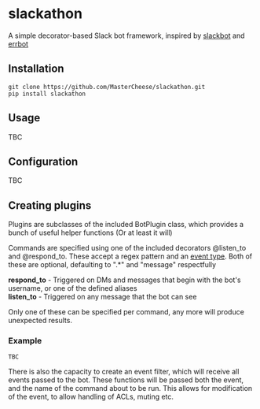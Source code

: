 # slackathon
A simple decorator-based Slack bot framework, inspired by [slackbot](https://github.com/lins05/slackbot) and [errbot](https://github.com/errbotio/errbot)

## Installation

    git clone https://github.com/MasterCheese/slackathon.git
    pip install slackathon
  
## Usage

TBC

## Configuration

TBC

## Creating plugins
Plugins are subclasses of the included BotPlugin class, which provides a bunch of useful helper functions (Or at least it will)

Commands are specified using one of the included decorators @listen_to and @respond_to. These accept a regex pattern and an [event type](https://api.slack.com/events). Both of these are optional, defaulting to ".*" and "message" respectfully

**respond_to** - Triggered on DMs and messages that begin with the bot's username, or one of the defined aliases  
**listen_to** - Triggered on any message that the bot can see

Only one of these can be specified per command, any more will produce unexpected results.

### Example

    TBC

There is also the capacity to create an event filter, which will receive all events passed to the bot. These functions will be passed both the event, and the name of the command about to be run. This allows for modification of the event, to allow handling of ACLs, muting etc.
